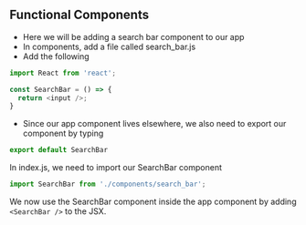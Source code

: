 ## Functional Components

- Here we will be adding a search bar component to our app
- In components, add a file called search_bar.js
- Add the following
```javascript
import React from 'react';

const SearchBar = () => {
  return <input />;
}
```
- Since our app component lives elsewhere, we also need to export our component by typing
```javascript
export default SearchBar
```

In index.js, we need to import our SearchBar component
```javascript
import SearchBar from './components/search_bar';
```

We now use the SearchBar component inside the app component by adding `<SearchBar />` to the JSX.
